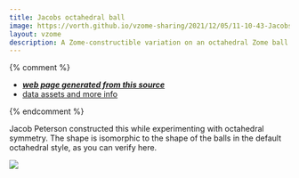 ```yaml
---
title: Jacobs octahedral ball
image: https://vorth.github.io/vzome-sharing/2021/12/05/11-10-43-Jacobs-octahedral-ball/Jacobs-octahedral-ball.png
layout: vzome
description: A Zome-constructible variation on an octahedral Zome ball equivalent.
---
```


{% comment %}
 - [***web page generated from this source***][post]
 - [data assets and more info][github]

[post]: <https://vorth.github.io/vzome-sharing/2021/12/05/Jacobs-octahedral-ball-11-10-43.html>
[github]: <https://github.com/vorth/vzome-sharing/tree/main/2021/12/05/11-10-43-Jacobs-octahedral-ball/>
{% endcomment %}

Jacob Peterson constructed this while experimenting with octahedral symmetry.
The shape is isomorphic to the shape of the balls in the default octahedral style,
as you can verify here.

<vzome-viewer style="width: 100%; height: 65vh;"
       src="https://vorth.github.io/vzome-sharing/2021/12/05/11-10-43-Jacobs-octahedral-ball/Jacobs-octahedral-ball.vZome" >
  <img src="https://vorth.github.io/vzome-sharing/2021/12/05/11-10-43-Jacobs-octahedral-ball/Jacobs-octahedral-ball.png" />
</vzome-viewer>
